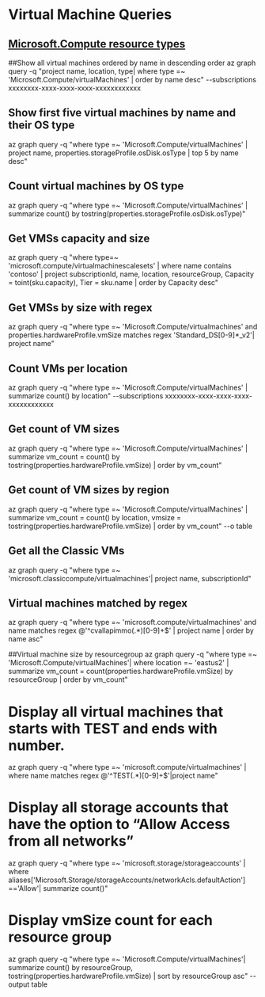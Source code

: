 # Virtual Machine Queries
## [Microsoft.Compute resource types](https://docs.microsoft.com/en-us/azure/templates/microsoft.compute/allversions)

##Show all virtual machines ordered by name in descending order
az graph query -q "project name, location, type| where type =~ 'Microsoft.Compute/virtualMachines' | order by name desc" --subscriptions xxxxxxxx-xxxx-xxxx-xxxx-xxxxxxxxxxxx

## Show first five virtual machines by name and their OS type
az graph query -q "where type =~ 'Microsoft.Compute/virtualMachines' | project name, properties.storageProfile.osDisk.osType | top 5 by name desc"

## Count virtual machines by OS type
az graph query -q "where type =~ 'Microsoft.Compute/virtualMachines' | summarize count() by tostring(properties.storageProfile.osDisk.osType)"

## Get VMSs capacity and size
az graph query -q "where type=~ 'microsoft.compute/virtualmachinescalesets' | where name contains 'contoso' | project subscriptionId, name, location, resourceGroup, Capacity = toint(sku.capacity), Tier = sku.name | order by Capacity desc"

## Get VMSs by size with regex
az graph query -q "where type =~ 'Microsoft.Compute/virtualmachines' and properties.hardwareProfile.vmSize matches regex 'Standard_DS[0-9]*_v2'| project name"

## Count VMs per location
az graph query -q "where type =~ 'Microsoft.Compute/virtualMachines' | summarize count() by location" --subscriptions xxxxxxxx-xxxx-xxxx-xxxx-xxxxxxxxxxxx

## Get count of VM sizes
az graph query -q "where type =~ 'Microsoft.Compute/virtualMachines' | summarize vm_count = count() by tostring(properties.hardwareProfile.vmSize) | order by vm_count"

## Get count of VM sizes by region
az graph query -q "where type =~ 'Microsoft.Compute/virtualMachines' | summarize vm_count = count() by location, vmsize = tostring(properties.hardwareProfile.vmSize) | order by vm_count" --o table

## Get all the Classic VMs
az graph query -q "where type =~ 'microsoft.classiccompute/virtualmachines'| project name, subscriptionId"

## Virtual machines matched by regex
az graph query -q "where type =~ 'microsoft.compute/virtualmachines' and name matches regex @'^cvallapimmo(.\*)[0-9]+$' | project name | order by name asc"

##Virtual machine size by resourcegroup
az graph query -q "where type =~ 'Microsoft.Compute/virtualMachines'| where location =~ 'eastus2' | summarize vm_count = count(properties.hardwareProfile.vmSize) by resourceGroup | order by vm_count"

# Display all virtual machines that starts with TEST and ends with number.
az graph query -q "where type =~ 'microsoft.compute/virtualmachines' | where name matches regex @'^TEST(.*)[0-9]+$'|project name"

# Display all storage accounts that have the option to “Allow Access from all networks”
az graph query -q "where type =~ 'microsoft.storage/storageaccounts' | where aliases['Microsoft.Storage/storageAccounts/networkAcls.defaultAction'] =='Allow'| summarize count()"

# Display vmSize count for each resource group
az graph query -q "where type =~ 'Microsoft.Compute/virtualMachines'| summarize count() by resourceGroup, tostring(properties.hardwareProfile.vmSize) | sort by resourceGroup asc" --output table
